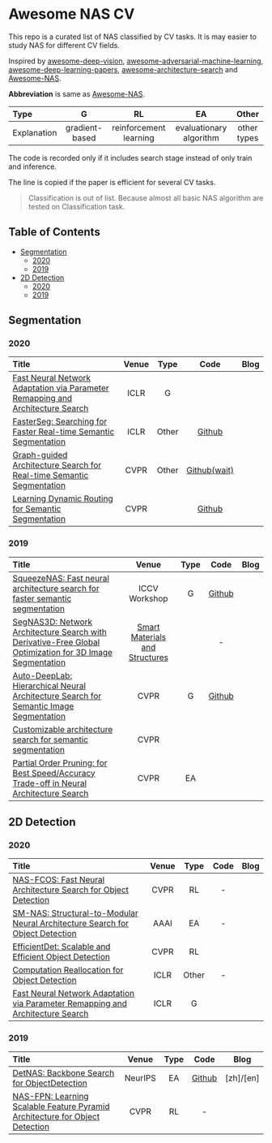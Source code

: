 # Awesome NAS CV
This repo is a curated list of NAS classified by CV tasks. It is may easier to study NAS for different CV fields.

Inspired by [awesome-deep-vision](https://github.com/kjw0612/awesome-deep-vision), [awesome-adversarial-machine-learning](https://github.com/yenchenlin/awesome-adversarial-machine-learning), [awesome-deep-learning-papers](https://github.com/terryum/awesome-deep-learning-papers), [awesome-architecture-search](https://github.com/markdtw/awesome-architecture-search) and [Awesome-NAS](https://github.com/D-X-Y/Awesome-NAS).

**Abbreviation** is same as [Awesome-NAS](https://github.com/D-X-Y/Awesome-NAS).

| Type        |       G        |           RL           |           EA            |    Other    |
| :---------- | :------------: | :--------------------: | :---------------------: | :---------: |
| Explanation | gradient-based | reinforcement learning | evaluationary algorithm | other types |

The code is recorded only if it includes search stage instead of only train and inference. 

The line is copied if the paper is efficient for several CV tasks.

> Classification is out of list. Because almost all basic NAS algorithm are tested on Classification task.

## Table of Contents

- [Segmentation](#segmentation)
  * [2020](#2020)
  * [2019](#2019)
- [2D Detection](#2d-detection)
  * [2020](#2020-1)
  * [2019](#2019-1)

## Segmentation

### 2020

| Title                                                        | Venue | Type  |                         Code                          | Blog |
| :----------------------------------------------------------- | :---: | :---: | :---------------------------------------------------: | :--: |
| [Fast Neural Network Adaptation via Parameter Remapping and Architecture Search](https://arxiv.org/abs/2001.02525) | ICLR  |   G   |                                                       |      |
| [FasterSeg: Searching for Faster Real-time Semantic Segmentation](https://arxiv.org/abs/1912.10917) | ICLR  | Other |   [Github](https://github.com/TAMU-VITA/FasterSeg)    |      |
| [Graph-guided Architecture Search for Real-time Semantic Segmentation](https://arxiv.org/abs/1909.06793) | CVPR  | Other | [Github(wait)](https://github.com/L-Lighter/LightNet) |      |
| [Learning Dynamic Routing for Semantic Segmentation](https://arxiv.org/abs/2003.10401) | CVPR  |       | [Github](https://github.com/yanwei-li/DynamicRouting) |      |

### 2019

| Title                                                        |                            Venue                             | Type |                        Code                         | Blog |
| :----------------------------------------------------------- | :----------------------------------------------------------: | :--: | :-------------------------------------------------: | :--: |
| [SqueezeNAS: Fast neural architecture search for faster semantic segmentation](https://arxiv.org/abs/1908.01748) |                        ICCV Workshop                         |  G   |  [Github](https://github.com/ashaw596/squeezenas)   |      |
| [SegNAS3D: Network Architecture Search with Derivative-Free Global Optimization for 3D Image Segmentation](https://arxiv.org/abs/1909.05962?context=cs) | [Smart Materials and Structures](https://iopscience.iop.org/journal/0964-1726) |      |                          -                          |      |
| [Auto-DeepLab: Hierarchical Neural Architecture Search for Semantic Image Segmentation](https://arxiv.org/abs/1901.02985) |                             CVPR                             |  G   | [Github](https://github.com/MenghaoGuo/AutoDeeplab) |      |
| [Customizable architecture search for semantic segmentation](https://arxiv.org/abs/1908.09550) |                             CVPR                             |      |                                                     |      |
| [Partial Order Pruning: for Best Speed/Accuracy Trade-off in Neural Architecture Search](https://arxiv.org/abs/1903.03777) |                             CVPR                             |  EA  |                                                     |      |

## 2D Detection

### 2020

| Title                                                        | Venue | Type  | Code | Blog |
| :----------------------------------------------------------- | :---: | :---: | :--: | :--: |
| [NAS-FCOS: Fast Neural Architecture Search for Object Detection](https://arxiv.org/abs/1906.04423) | CVPR  |  RL   |  -   |      |
| [SM-NAS: Structural-to-Modular Neural Architecture Search for Object Detection](https://arxiv.org/abs/1911.09929) | AAAI  |  EA   |  -   |      |
| [EfficientDet: Scalable and Efficient Object Detection](https://arxiv.org/abs/1911.09070) | CVPR  |  RL   |      |      |
| [Computation Reallocation for Object Detection](https://openreview.net/forum?id=SkxLFaNKwB) | ICLR  | Other |  -   |      |
| [Fast Neural Network Adaptation via Parameter Remapping and Architecture Search](https://arxiv.org/abs/2001.02525) | ICLR  |   G   |      |      |
### 2019

| Title                                                        |  Venue  | Type |                       Code                       |   Blog    |
| :----------------------------------------------------------- | :-----: | :--: | :----------------------------------------------: | :-------: |
| [DetNAS: Backbone Search for ObjectDetection](https://arxiv.org/abs/1903.10979) | NeurIPS |  EA  | [Github](https://github.com/megvii-model/DetNAS) | [zh]/[en] |
| [NAS-FPN: Learning Scalable Feature Pyramid Architecture for Object Detection](https://arxiv.org/abs/1904.07392) |  CVPR   |  RL  |                        -                         |           |